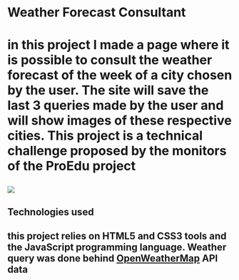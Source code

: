 <h1>Weather Forecast Consultant<h1>
<p>in this project I made a page where it is possible to consult the weather forecast of the week of a city chosen by the user. The site will save the last 3 queries made by the user and will show images of these respective cities. This project is a technical challenge proposed by the monitors of the ProEdu project<p>
<img src = "img/pageDesign">
<h2>Technologies used<h2>
<p>this project relies on HTML5 and CSS3 tools and the JavaScript programming language. Weather query was done behind <strong><a href = "https://openweathermap.org/api">OpenWeatherMap<a><strong> API data<p>